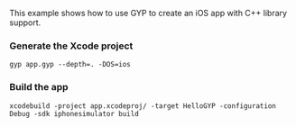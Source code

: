 This example shows how to use GYP to create an iOS app with C++ library support.

### Generate the Xcode project
```
gyp app.gyp --depth=. -DOS=ios
```

### Build the app
```
xcodebuild -project app.xcodeproj/ -target HelloGYP -configuration Debug -sdk iphonesimulator build
```